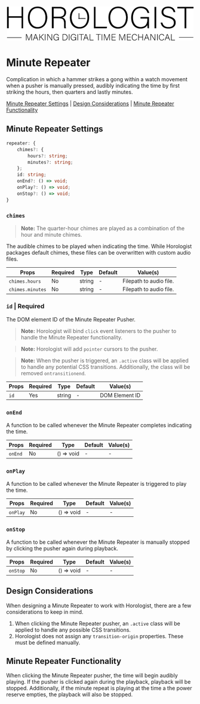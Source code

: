 <p align="center">
  <img src="/assets/logo-horologist.svg" alt="Horologist Logo - Making digital time mechanical" width="500" />
</p>

# Minute Repeater

Complication in which a hammer strikes a gong within a watch movement when a pusher is manually
pressed, audibly indicating the time by first striking the hours, then quarters and lastly minutes.

[Minute Repeater Settings](#minute-repeater-settings) |
[Design Considerations](#design-considerations) |
[Minute Repeater Functionality](#minute-repeater-functionality)

## Minute Repeater Settings

```ts
repeater: {
    chimes?: {
        hours?: string;
        minutes?: string;
    };
    id: string;
    onEnd?: () => void;
    onPlay?: () => void;
    onStop?: () => void;
}
```

### `chimes`

> **Note:** The quarter-hour chimes are played as a combination of the hour and minute chimes.

The audible chimes to be played when indicating the time. While Horologist packages default chimes,
these files can be overwritten with custom audio files.

| Props            | Required | Type   | Default | Value(s)                |
| ---------------- | -------- | ------ | ------- | ----------------------- |
| `chimes.hours`   | No       | string | -       | Filepath to audio file. |
| `chimes.minutes` | No       | string | -       | Filepath to audio file. |

### `id` | Required

The DOM element ID of the Minute Repeater Pusher.

> **Note:** Horologist will bind `click` event listeners to the pusher to handle the Minute Repeater
> functionality.

> **Note:** Horologist will add `pointer` cursors to the pusher.

> **Note:** When the pusher is triggered, an `.active` class will be applied to handle any potential
> CSS transitions. Additionally, the class will be removed `ontransitionend`.

| Props | Required | Type   | Default | Value(s)       |
| ----- | -------- | ------ | ------- | -------------- |
| `id`  | Yes      | string | -       | DOM Element ID |

### `onEnd`

A function to be called whenever the Minute Repeater completes indicating the time.

| Props   | Required | Type       | Default | Value(s) |
| ------- | -------- | ---------- | ------- | -------- |
| `onEnd` | No       | () => void | -       | -        |

### `onPlay`

A function to be called whenever the Minute Repeater is triggered to play the time.

| Props    | Required | Type       | Default | Value(s) |
| -------- | -------- | ---------- | ------- | -------- |
| `onPlay` | No       | () => void | -       | -        |

### `onStop`

A function to be called whenever the Minute Repeater is manually stopped by clicking the pusher
again during playback.

| Props    | Required | Type       | Default | Value(s) |
| -------- | -------- | ---------- | ------- | -------- |
| `onStop` | No       | () => void | -       | -        |

## Design Considerations

When designing a Minute Repeater to work with Horologist, there are a few considerations to keep in
mind.

1. When clicking the Minute Repeater pusher, an `.active` class will be applied to handle any
   possible CSS transitions.
2. Horologist does not assign any `transition-origin` properties. These must be defined manually.

## Minute Repeater Functionality

When clicking the Minute Repeater pusher, the time will begin audibly playing. If the pusher is
clicked again during the playback, playback will be stopped. Additionally, if the minute repeat is
playing at the time a the power reserve empties, the playback will also be stopped.

